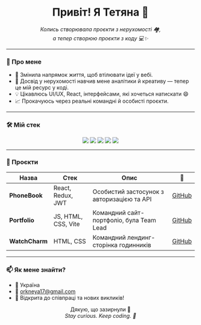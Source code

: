 <h1 align="center">Привіт! Я Тетяна 👋</h1>

<p align="center">
  <i>Колись створювала проєкти з нерухомості 🏘️,<br/>
  а тепер створюю проєкти з коду 💻✨</i>
</p>

---

### 🌸 Про мене

- 🔄 Змінила напрямок життя, щоб втілювати ідеї у вебі.
- 🧠 Досвід у нерухомості навчив мене аналітики й креативу — тепер це мій ресурс у коді.
- 💡 Цікавлюсь UI/UX, React, інтерфейсами, які хочеться натискати 😄
- 📈 Прокачуюсь через реальні командні й особисті проєкти.

---

### 🛠️ Мій стек

<p align="center">
  <img src="https://img.shields.io/badge/HTML5-E34F26?style=for-the-badge&logo=html5&logoColor=white" />
  <img src="https://img.shields.io/badge/CSS3-1572B6?style=for-the-badge&logo=css3&logoColor=white" />
  <img src="https://img.shields.io/badge/JavaScript-F7DF1E?style=for-the-badge&logo=javascript&logoColor=black" />
  <img src="https://img.shields.io/badge/React-20232A?style=for-the-badge&logo=react&logoColor=61DAFB" />
  <img src="https://img.shields.io/badge/Git-F05032?style=for-the-badge&logo=git&logoColor=white" />
</p>

---

### 🚀 Проєкти

| Назва        | Стек                             | Опис                                                | 🔗 |
|--------------|----------------------------------|-----------------------------------------------------|-----|
| **PhoneBook** | React, Redux, JWT               | Особистий застосунок з авторизацією та API         | [GitHub](https://github.com/Orkneya/goit-react-hw-08) |
| **Portfolio** | JS, HTML, CSS, Vite             | Командний сайт-портфоліо, була Team Lead            | [GitHub](https://github.com/Orkneya/goit-team07-project-02) |
| **WatchCharm**| HTML, CSS                       | Командний лендинг-сторінка годинників               | [GitHub](https://github.com/Orkneya/WatchCharm09) |

---

### 📫 Як мене знайти?

- 📍 Україна  
- 📧 [orkneya17@gmail.com](mailto:orkneya17@gmail.com)  
- 💬 Відкрита до співпраці та нових викликів!

<p align="center">
  Дякую, що зазирнули 🙏<br/>
  <i>Stay curious. Keep coding. 💛</i>
</p>

